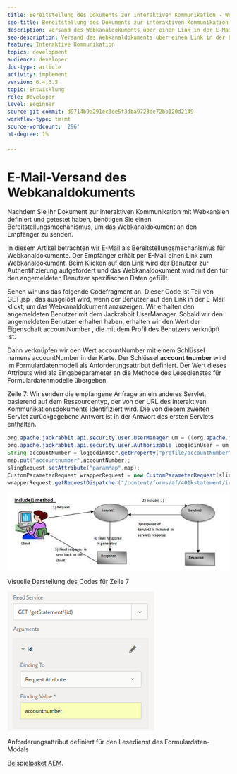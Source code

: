 ```yaml
---
title: Bereitstellung des Dokuments zur interaktiven Kommunikation - Webkanal-AEM Forms
seo-title: Bereitstellung des Dokuments zur interaktiven Kommunikation - Webkanal-AEM Forms
description: Versand des Webkanaldokuments über einen Link in der E-Mail
seo-description: Versand des Webkanaldokuments über einen Link in der E-Mail
feature: Interaktive Kommunikation
topics: development
audience: developer
doc-type: article
activity: implement
version: 6.4,6.5
topic: Entwicklung
role: Developer
level: Beginner
source-git-commit: d9714b9a291ec3ee5f3dba9723de72bb120d2149
workflow-type: tm+mt
source-wordcount: '296'
ht-degree: 1%

---
```



# E-Mail-Versand des Webkanaldokuments

Nachdem Sie Ihr Dokument zur interaktiven Kommunikation mit Webkanälen definiert und getestet haben, benötigen Sie einen Bereitstellungsmechanismus, um das Webkanaldokument an den Empfänger zu senden.

In diesem Artikel betrachten wir E-Mail als Bereitstellungsmechanismus für Webkanaldokumente. Der Empfänger erhält per E-Mail einen Link zum Webkanaldokument. Beim Klicken auf den Link wird der Benutzer zur Authentifizierung aufgefordert und das Webkanaldokument wird mit den für den angemeldeten Benutzer spezifischen Daten gefüllt.

Sehen wir uns das folgende Codefragment an. Dieser Code ist Teil von GET.jsp , das ausgelöst wird, wenn der Benutzer auf den Link in der E-Mail klickt, um das Webkanaldokument anzuzeigen. Wir erhalten den angemeldeten Benutzer mit dem Jackrabbit UserManager. Sobald wir den angemeldeten Benutzer erhalten haben, erhalten wir den Wert der Eigenschaft accountNumber , die mit dem Profil des Benutzers verknüpft ist.

Dann verknüpfen wir den Wert accountNumber mit einem Schlüssel namens accountNumber in der Karte. Der Schlüssel **account tnumber** wird im Formulardatenmodell als Anforderungsattribut definiert. Der Wert dieses Attributs wird als Eingabeparameter an die Methode des Lesedienstes für Formulardatenmodelle übergeben.

Zeile 7: Wir senden die empfangene Anfrage an ein anderes Servlet, basierend auf dem Ressourcentyp, der von der URL des interaktiven Kommunikationsdokuments identifiziert wird. Die von diesem zweiten Servlet zurückgegebene Antwort ist in der Antwort des ersten Servlets enthalten.

```java
org.apache.jackrabbit.api.security.user.UserManager um = ((org.apache.jackrabbit.api.JackrabbitSession) session).getUserManager();
org.apache.jackrabbit.api.security.user.Authorizable loggedinUser = um.getAuthorizable(session.getUserID());
String accountNumber = loggedinUser.getProperty("profile/accountNumber")[0].getString();
map.put("accountnumber",accountNumber);
slingRequest.setAttribute("paramMap",map);
CustomParameterRequest wrapperRequest = new CustomParameterRequest(slingRequest,"GET");
wrapperRequest.getRequestDispatcher("/content/forms/af/401kstatement/irastatement/channels/web.html").include(wrapperRequest, response);
```

![includeMethod](assets/includemethod.jpg)

Visuelle Darstellung des Codes für Zeile 7

![requestparameter](assets/requestparameter.png)

Anforderungsattribut definiert für den Lesedienst des Formulardaten-Modals


[Beispielpaket AEM](assets/webchanneldelivery.zip).
